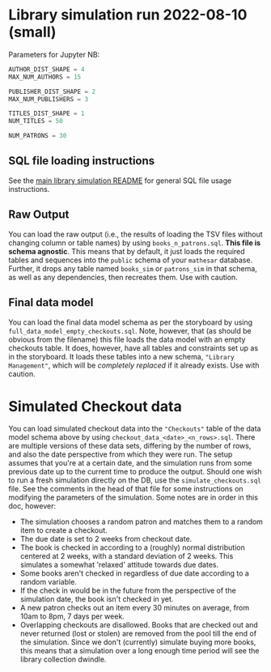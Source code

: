 # Library simulation run 2022-08-10 (small)

Parameters for Jupyter NB:

```python
AUTHOR_DIST_SHAPE = 4
MAX_NUM_AUTHORS = 15

PUBLISHER_DIST_SHAPE = 2
MAX_NUM_PUBLISHERS = 3

TITLES_DIST_SHAPE = 1
NUM_TITLES = 50

NUM_PATRONS = 30
```

## SQL file loading instructions

See the [main library simulation README](../../README.md) for general SQL file usage instructions.

## Raw Output

You can load the raw output (i.e., the results of loading the TSV files without changing column or table names) by using `books_n_patrons.sql`. **This file is schema agnostic**. This means that by default, it just loads the required tables and sequences into the `public` schema of your `mathesar` database. Further, it drops any table named `books_sim` or `patrons_sim` in that schema, as well as any dependencies, then recreates them. Use with caution.

## Final data model

You can load the final data model schema as per the storyboard by using `full_data_model_empty_checkouts.sql`. Note, however, that (as should be obvious from the filename) this file loads the data model with an empty checkouts table. It does, however, have all tables and constraints set up as in the storyboard. It loads these tables into a new schema, `"Library Management"`, which will be _completely replaced_ if it already exists. Use with caution.

# Simulated Checkout data

You can load simulated checkout data into the `"Checkouts"` table of the data model schema above by using `checkout_data_<date>_<n_rows>.sql`. There are multiple versions of these data sets, differing by the number of rows, and also the date perspective from which they were run. The setup assumes that you're at a certain date, and the simulation runs from some previous date up to the current time to produce the output. Should one wish to run a fresh simulation directly on the DB, use the `simulate_checkouts.sql` file. See the comments in the head of that file for some instructions on modifying the parameters of the simulation. Some notes are in order in this doc, however:
- The simulation chooses a random patron and matches them to a random item to create a checkout.
- The due date is set to 2 weeks from checkout date.
- The book is checked in according to a (roughly) normal distribution centered at 2 weeks, with a standard deviation of 2 weeks. This simulates a somewhat 'relaxed' attitude towards due dates.
- Some books aren't checked in regardless of due date according to a random variable.
- If the check in would be in the future from the perspective of the simulation date, the book isn't checked in yet.
- A new patron checks out an item every 30 minutes on average, from 10am to 8pm, 7 days per week.
- Overlapping checkouts are disallowed. Books that are checked out and never returned (lost or stolen) are removed from the pool till the end of the simulation. Since we don't (currently) simulate buying more books, this means that a simulation over a long enough time period will see the library collection dwindle.
